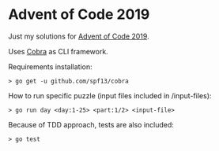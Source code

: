 # Advent of Code 2019
Just my solutions for [Advent of Code 2019](https://adventofcode.com/2020).

Uses [Cobra](https://github.com/spf13/cobra) as CLI framework.

Requirements installation:
~~~~
> go get -u github.com/spf13/cobra
~~~~

How to run specific puzzle (input files included in /input-files):
~~~~
> go run day <day:1-25> <part:1/2> <input-file>
~~~~

Because of TDD approach, tests are also included:
~~~~
> go test
~~~~
